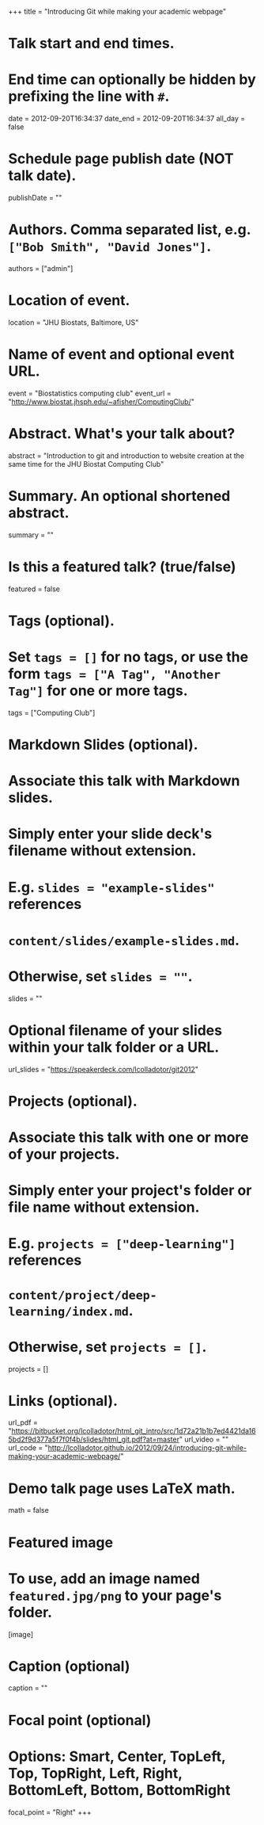 +++
title = "Introducing Git while making your academic webpage"

# Talk start and end times.
#   End time can optionally be hidden by prefixing the line with `#`.
date = 2012-09-20T16:34:37
date_end = 2012-09-20T16:34:37
all_day = false

# Schedule page publish date (NOT talk date).
publishDate = ""

# Authors. Comma separated list, e.g. `["Bob Smith", "David Jones"]`.
authors = ["admin"]

# Location of event.
location = "JHU Biostats, Baltimore, US"

# Name of event and optional event URL.
event = "Biostatistics computing club"
event_url = "http://www.biostat.jhsph.edu/~afisher/ComputingClub/"

# Abstract. What's your talk about?
abstract = "Introduction to git and introduction to website creation at the same time for the JHU Biostat Computing Club"

# Summary. An optional shortened abstract.
summary = ""

# Is this a featured talk? (true/false)
featured = false

# Tags (optional).
#   Set `tags = []` for no tags, or use the form `tags = ["A Tag", "Another Tag"]` for one or more tags.
tags = ["Computing Club"]

# Markdown Slides (optional).
#   Associate this talk with Markdown slides.
#   Simply enter your slide deck's filename without extension.
#   E.g. `slides = "example-slides"` references 
#   `content/slides/example-slides.md`.
#   Otherwise, set `slides = ""`.
slides = ""

# Optional filename of your slides within your talk folder or a URL.
url_slides = "https://speakerdeck.com/lcolladotor/git2012"

# Projects (optional).
#   Associate this talk with one or more of your projects.
#   Simply enter your project's folder or file name without extension.
#   E.g. `projects = ["deep-learning"]` references 
#   `content/project/deep-learning/index.md`.
#   Otherwise, set `projects = []`.
projects = []

# Links (optional).
url_pdf = "https://bitbucket.org/lcolladotor/html_git_intro/src/1d72a21b1b7ed4421da165bd2f9d377a5f7f0f4b/slides/html_git.pdf?at=master"
url_video = ""
url_code = "http://lcolladotor.github.io/2012/09/24/introducing-git-while-making-your-academic-webpage/"

# Demo talk page uses LaTeX math.
math = false

# Featured image
# To use, add an image named `featured.jpg/png` to your page's folder. 
[image]
  # Caption (optional)
  caption = ""

  # Focal point (optional)
  # Options: Smart, Center, TopLeft, Top, TopRight, Left, Right, BottomLeft, Bottom, BottomRight
  focal_point = "Right"
+++

<script async class="speakerdeck-embed" data-id="db69a2460ecb4c4bb34f08022e2afa50" data-ratio="1.77966101694915" src="//speakerdeck.com/assets/embed.js"></script>


